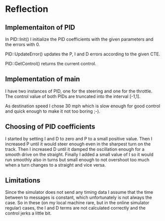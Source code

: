 # Reflection

## Implementaiton of PID

In PID::Init() I initialize the PID coefficients with the given parameters
and the errors with 0.

PID::UpdateError() updates the P, I and D errors according to the given CTE.

PID::GetControl() returns the current control.

## Implementation of main

I have two instances of PID, one for the steering and one for the throttle.
The control value of both PIDs are truncated into the interval [-1,1].

As destination speed I chose 30 mph which is slow enough for good control
and quick enough to make it not too boring ;-).

## Choosing of PID coefficients

I started by setting I and D to zero and P to a small positive value. Then I
increased P until it would steer enough even in the sharpest turn on the track.
Then I increased D until it damped the oscillation enough for a smooth drive
on the straight. Finally I added a small value of I so it would run smoothly
also in turns but small enough to not overshoot too much when a turn changes
to a straight and vice versa.

## Limitations

Since the simulator does not send any timing data I assume that the time
between to messages is constant, which unfortunately is not always the case.
So in these (on my local machine rare, but in the online simulator regular)
cases, the I and D terms are not calculated correctly and the
control jerks a little bit.
